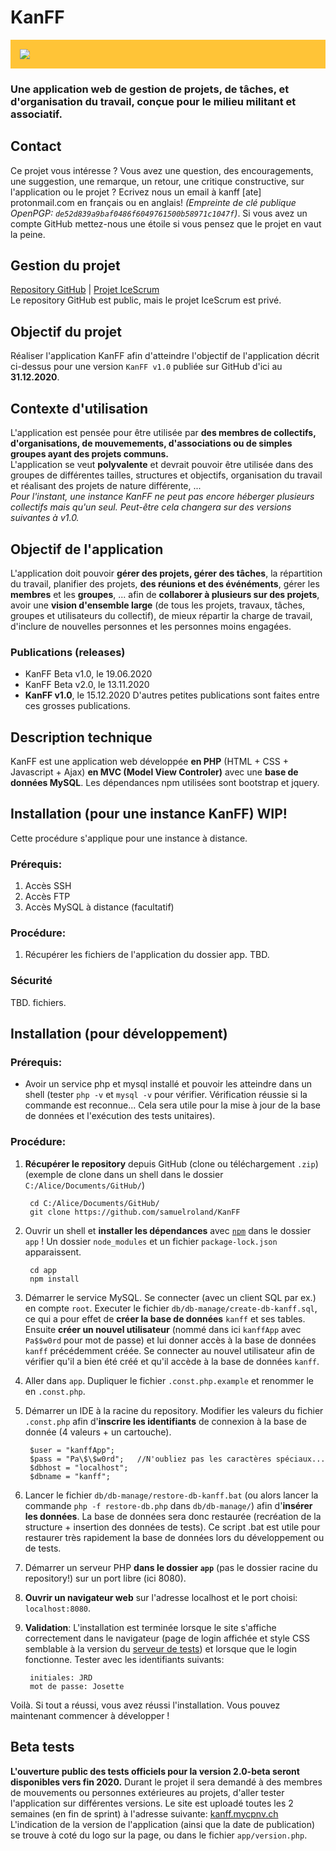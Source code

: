 # KanFF
<div style="padding: 15px; background-color: #ffc437;">
        <img src="https://raw.githubusercontent.com/samuelroland/KanFF/master/ressources/logo/exports/KanFF_Logo.svg">
</div>

### Une application web de gestion de projets, de tâches, et d'organisation du travail, conçue pour le milieu militant et associatif.

## Contact
Ce projet vous intéresse ? Vous avez une question, des encouragements, une suggestion, une remarque, un retour, une critique constructive, sur l'application ou le projet ? Ecrivez nous un email à kanff [ate] protonmail.com en français ou en anglais! *(Empreinte de clé publique OpenPGP: `de52d839a9baf0486f6049761500b58971c1047f`)*. Si vous avez un compte GitHub mettez-nous une étoile si vous pensez que le projet en vaut la peine.

## Gestion du projet
[Repository GitHub](https://github.com/samuelroland/KanFF) | [Projet IceScrum](https://cloud.icescrum.com/p/PWB2AGDC)  
Le repository GitHub est public, mais le projet IceScrum est privé.

## Objectif du projet
Réaliser l'application KanFF afin d'atteindre l'objectif de l'application décrit ci-dessus pour une version `KanFF v1.0` publiée sur GitHub d'ici au **31.12.2020**.

## Contexte d'utilisation
L'application est pensée pour être utilisée par **des membres de collectifs, d'organisations, de mouvemements, d'associations ou de simples groupes ayant des projets communs.**  
L'application se veut **polyvalente** et devrait pouvoir être utilisée dans des groupes de différentes tailles, structures et objectifs, organisation du travail et réalisant des projets de nature différente, ...  
*Pour l'instant, une instance KanFF ne peut pas encore héberger plusieurs collectifs mais qu'un seul. Peut-être cela changera sur des versions suivantes à v1.0.*

## Objectif de l'application
L'application doit pouvoir **gérer des projets, gérer des tâches**, la répartition du travail, planifier des projets, **des réunions et des événéments**, gérer les **membres** et les **groupes**, ... afin de **collaborer à plusieurs sur des projets**, avoir une **vision d'ensemble large** (de tous les projets, travaux, tâches, groupes et utilisateurs du collectif), de mieux répartir la charge de travail, d'inclure de nouvelles personnes et les personnes moins engagées.

### Publications (releases)
- KanFF Beta v1.0, le 19.06.2020
- KanFF Beta v2.0, le 13.11.2020
- **KanFF v1.0**, le 15.12.2020
D'autres petites publications sont faites entre ces grosses publications.

## Description technique
KanFF est une application web développée **en PHP** (HTML + CSS + Javascript + Ajax) **en MVC (Model View Controler)** avec une **base de données MySQL**. Les dépendances npm utilisées sont bootstrap et jquery.

## Installation (pour une instance KanFF) WIP!
Cette procédure s'applique pour une instance à distance.
### Prérequis:
1. Accès SSH
1. Accès FTP
1. Accès MySQL à distance (facultatif)

### Procédure:
1. Récupérer les fichiers de l'application du dossier app.
TBD.

### Sécurité
TBD. fichiers.

## Installation (pour développement)
### Prérequis:
- Avoir un service php et mysql installé et pouvoir les atteindre dans un shell (tester `php -v` et `mysql -v` pour vérifier. Vérification réussie si la commande est reconnue... Cela sera utile pour la mise à jour de la base de données et l'exécution des tests unitaires).

### Procédure:

1. **Récupérer le repository** depuis GitHub (clone ou téléchargement `.zip`) (exemple de clone dans un shell dans le dossier `C:/Alice/Documents/GitHub/`)
        
        cd C:/Alice/Documents/GitHub/
        git clone https://github.com/samuelroland/KanFF


1. Ouvrir un shell et **installer les dépendances** avec [`npm`](https://www.npmjs.com/get-npm) dans le dossier `app` ! Un dossier `node_modules` et un fichier `package-lock.json` apparaissent.

        cd app
        npm install

1. Démarrer le service MySQL. Se connecter (avec un client SQL par ex.) en compte `root`. Executer le fichier `db/db-manage/create-db-kanff.sql`, ce qui a pour effet de **créer la base de données** `kanff` et ses tables. Ensuite **créer un nouvel utilisateur** (nommé dans ici `kanffApp` avec `Pa$$w0rd` pour mot de passe) et lui donner accès à la base de données `kanff` précédemment créée. Se connecter au nouvel utilisateur afin de vérifier qu'il a bien été créé et qu'il accède à la base de données `kanff`.
1. Aller dans `app`. Dupliquer le fichier `.const.php.example` et renommer le en `.const.php`.
1. Démarrer un IDE à la racine du repository. Modifier les valeurs du fichier `.const.php` afin d'**inscrire les identifiants** de connexion à la base de donnée (4 valeurs + un cartouche).

        $user = "kanffApp";
        $pass = "Pa\$\$w0rd";   //N'oubliez pas les caractères spéciaux...
        $dbhost = "localhost";
        $dbname = "kanff";

1. Lancer le fichier `db/db-manage/restore-db-kanff.bat` (ou alors lancer la commande `php -f restore-db.php` dans `db/db-manage/`) afin d'**insérer les données**. La base de données sera donc restaurée (recréation de la structure + insertion des données de tests). Ce script .bat est utile pour restaurer très rapidement la base de données lors du développement ou de tests.
1. Démarrer un serveur PHP **dans le dossier `app`** (pas le dossier racine du repository!) sur un port libre (ici 8080).
1. **Ouvrir un navigateur web** sur l'adresse localhost et le port choisi: `localhost:8080`.
1. **Validation**: L'installation est terminée lorsque le site s'affiche correctement dans le navigateur (page de login affichée et style CSS semblable à la version du [serveur de tests](https://kanff.mycpnv.ch)) et lorsque que le login fonctionne. Tester avec les identifiants suivants:
        
        initiales: JRD
        mot de passe: Josette

Voilà. Si tout a réussi, vous avez réussi l'installation. Vous pouvez maintenant commencer à développer !


## Beta tests
**L'ouverture public des tests officiels pour la version 2.0-beta seront disponibles vers fin 2020.**
Durant le projet il sera demandé à des membres de mouvements ou personnes extérieures au projets, d'aller tester l'application sur différentes versions.
Le site est uploadé toutes les 2 semaines (en fin de sprint) à l'adresse suivante: [kanff.mycpnv.ch](https://kanff.mycpnv.ch)
L'indication de la version de l'application (ainsi que la date de publication) se trouve à coté du logo sur la page, ou dans le fichier `app/version.php`.